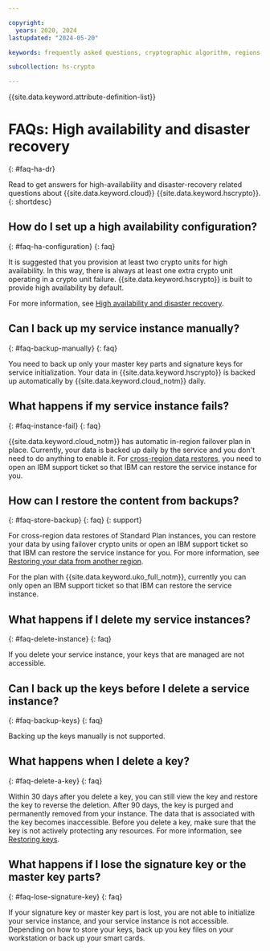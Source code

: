 ```yaml
---

copyright:
  years: 2020, 2024
lastupdated: "2024-05-20"

keywords: frequently asked questions, cryptographic algorithm, regions, pricing, security compliance, key ceremony, critical security parameters, cryptographic module, security Level, fips, HA, DR, high availability, disaster recovery

subcollection: hs-crypto

---
```


{{site.data.keyword.attribute-definition-list}}




# FAQs: High availability and disaster recovery
{: #faq-ha-dr}

Read to get answers for high-availability and disaster-recovery related questions about {{site.data.keyword.cloud}} {{site.data.keyword.hscrypto}}.
{: shortdesc}

## How do I set up a high availability configuration?
{: #faq-ha-configuration}
{: faq}

It is suggested that you provision at least two crypto units for high availability. In this way, there is always at least one extra crypto unit operating in a crypto unit failure. {{site.data.keyword.hscrypto}} is built to provide high availability by default.

For more information, see [High availability and disaster recovery](/docs/hs-crypto?topic=hs-crypto-ha-dr).

## Can I back up my service instance manually?
{: #faq-backup-manually}
{: faq}

You need to back up only your master key parts and signature keys for service initialization. Your data in {{site.data.keyword.hscrypto}} is backed up automatically by {{site.data.keyword.cloud_notm}} daily.

## What happens if my service instance fails?
{: #faq-instance-fail}
{: faq}

{{site.data.keyword.cloud_notm}} has automatic in-region failover plan in place. Currently, your data is backed up daily by the service and you don't need to do anything to enable it. For [cross-region data restores](/docs/hs-crypto?topic=hs-crypto-ha-dr), you need to open an IBM support ticket so that IBM can restore the service instance for you.

## How can I restore the content from backups?
{: #faq-store-backup}
{: faq}
{: support}

For cross-region data restores of Standard Plan instances, you can restore your data by using failover crypto units or open an IBM support ticket so that IBM can restore the service instance for you. For more information, see [Restoring your data from another region](/docs/hs-crypto?topic=hs-crypto-restore-data). 


For the plan with {{site.data.keyword.uko_full_notm}}, currently you can only open an IBM support ticket so that IBM can restore the service instance.


## What happens if I delete my service instances?
{: #faq-delete-instance}
{: faq}

If you delete your service instance, your keys that are managed are not accessible.

## Can I back up the keys before I delete a service instance?
{: #faq-backup-keys}
{: faq}

Backing up the keys manually is not supported.

## What happens when I delete a key?
{: #faq-delete-a-key}
{: faq}

Within 30 days after you delete a key, you can still view the key and restore the key to reverse the deletion. After 90 days, the key is purged and permanently removed from your instance. The data that is associated with the key becomes inaccessible. Before you delete a key, make sure that the key is not actively protecting any resources. For more information, see [Restoring keys](/docs/hs-crypto?topic=hs-crypto-restore-keys).

## What happens if I lose the signature key or the master key parts?
{: #faq-lose-signature-key}
{: faq}

If your signature key or master key part is lost, you are not able to initialize your service instance, and your service instance is not accessible. Depending on how to store your keys, back up you key files on your workstation or back up your smart cards. 
